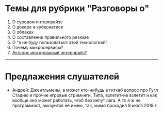 # Темы для рубрики "Разговоры о"

1. О суровом интерпрайзе
1. О докере и кубернатисе
1. О облаках
1. О составлении правильного резюме
1. О "я не буду пользоваться этой технологией"
1. Почему микросервисы?
1. [Аутсорс или кровавый энтерпрайз?](https://tpair.org/podcast/tp-332/ "tpair.org")
---
# Предлажения слушателей
- Андрей: Джентльмены, а может кто-нибудь в гитхаб вопрос про Гугл Стадию и прочие игровые стриминги. Типа, взлетит-не взлетит и как вообще оно может работать, чтоб без инпут лага. 
А то я ж не программист, аккаунтов не имею, так, мимо проходил
9 июля 2019 г.
